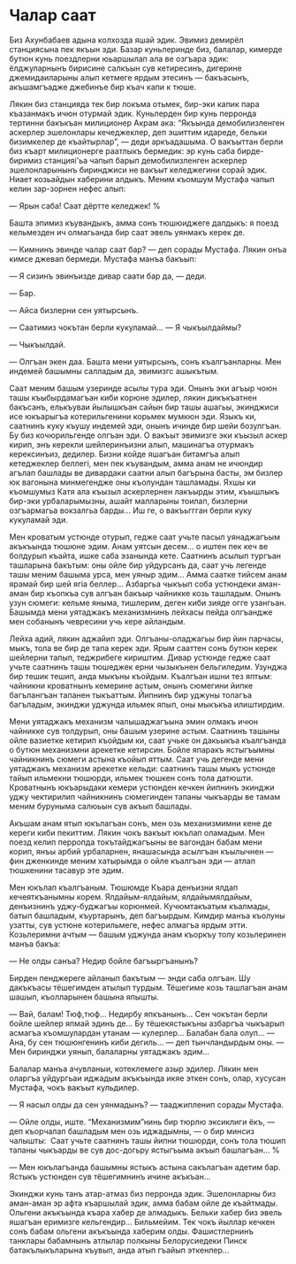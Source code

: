 # Чалар саат

Биз Ахунбабаев адына колхозда яшай эдик.
Эвимиз демирёл станциясына пек якъын эди.
Базар куньлеринде биз, балалар, кимерде бутюн кунь поездлерни юьаршылап ала ве озгъара эдик: ёлджуларнынъ бирисине салкъын сув кетиресинъ, дигерине джемидаиларыны алып кетмеге ярдым этесинъ — бакъасынъ, акъшамгъадже джебинъе бир къач капи к тюше.

Лякин биз станцияда тек бир локъма отьмек, бир-эки капик пара къазанмакъ ичюн отурмай эдик.
Куньлерден бир кунь перронда тертинни бакъкъан милиционер Акрам ака: “Якъында демобилизленген аскерлер эшелонлары кечеджеклер, деп эшиттим идареде, бельки бизимкелер де къайтырлар”, — деди аркъадашыма.
О вакъыттан берли биз къарт милиционерге раатлыкъ бермедик: эр кунь саба бирде-биримиз станцияі'ьа чапып барып демобилизленген аскерлер эшелонларынынъ биринджиси не вакъыт келеджегини сорай эдик.
Ниает козьайдын хаберини алдыкъ.
Меним къомшум Мустафа чапып келин зар-зорнен нефес алып:

— Ярын саба!
Саат дёртте келеджек!
%

Башта эпимиз къувандыкъ, амма сонъ тюшюиджеге далдыкъ: я поезд кельмезден ич олмагьанда бир саат эвель уянмакъ керек де.

— Кимнинъ эвинде чалар саат бар?
— деп сорады Мустафа.
Лякин онъа кимсе джевап бермеди.
Мустафа манъа бакъып:

— Я сизинъ эвинъизде дивар саати бар да, — деди.

— Бар.

— Айса бизлерни сен уятырсынъ.

— Саатимиз чокътан берли кукуламай...
— Я чыкъылдаймы?

— Чыкъылдай.

— Олгъан экен даа.
Башта мени уятырсынъ, сонъ къалгъанларны.
Мен индемей башымны салладым да, эвимизгс ашыкътым.

Саат меним башым узеринде асылы тура эди.
Онынъ эки агъыр чоюн ташы къыбырдамагъан киби корюне эдилер, лякин дикъкъатнен бакъсанъ, елькъуваи йылышкъан сайын бир ташы ашагьы, экинджиси исе юкъарыгъа котерильгенини корьмек мумкюн эди.
Языкъ ки, саатнинъ куку къушу индемей эди, онынъ ичинде бир шейи бозулгъан.
Бу биз кочюрильгенде олгъан эди.
О вакъыт эвимизге эки къызыл аскер кирип, энъ керекли шейлеринъизни алып, машинагъа отурмакъ керексинъиз, дедилер.
Бизни койде яшагъан битамгъа алып кетеджеклер беллегі, мен пек къувандым, амма анам не ичюндир агълап башлады ве дивардаки саатни алып багърына басты, эм бизлер юк вагонына минмегендже оны къолундан ташламады.
Яхшы ки къомшумыз Катя ала къызыл аскерлернен лакъырды этим, къышлыкъ бир-эки урбаларымызны, ашайт малларыны тоилап, бизлерни озгъармагьа вокзалгьа барды...
Иш ге, о вакъьггган берли куку кукуламай эди.

Мен кроватым устюнде отурып, гедже саат учьте пасыл уянаджагъым акъкъында тюшюне эдим.
Анам уятсын десем... о иштен пек кеч ве болдурып къайта, ишке саба эзанында кете.
Саатнинъ асылып тургъан ташларына бакътым: оны ойле бир уйдурсанъ да, саат учь легенде ташы меним башыма урса, мен уяныр эдим...
Амма саатке тийсем анам ярамай бир шей ягіа беллер...
Азбаргьа чыкъып соба устюндеки аман-аман бир къопкъа сув алгъан бакъыр чайникке козь ташладым.
Онынъ узун сюмеги: кельме яныма, тишлерим, деген киби зияде огге узангьан.
Башымда мени уятаджакъ механизмнинъ лейхасы пейда олгъандже мен собанынъ чевресини учь кере айландым.

Лейха адий, лякин аджайип эди.
Олгъаны-оладжагьы бир йин парчасы, мыкъ, тола ве бир де тапа керек эди.
Ярым сааттен сонъ бутюн керек шейлерни тапып, теджрибеге кириштим.
Дивар устюнде гедже саат учьте саатнинъ ташы тюшеджек ерни чызыкънен бельгиледим.
Узунджа бир тешик тешип, анда мыкъны къойдым.
Къалгъан ишни тез яптым: чайникни кроватнынъ кемерине астым, онынъ сюмегини йипке багълангъан тапанен тыкъаттым.
Йипнинъ бир уджуны толагъа багъладым, экинджи уджунда ильмек япып, оны мыкъкъа илиштирдим.

Мени уятаджакъ механизм чалышаджагъына эмин олмакъ ичюн чайникке сув толдурып, оны башым узерине астым.
Саатнинъ ташыны ойле вазиетке кетирип къойдым ки, саат учьке он дакьыкъа къалгъанда о бутюн механизмни арекетке кетирсин.
Бойле япаракъ ястыгъымны чайникнинъ сюмеги астына къойып яттым.
Саат учь дегенде мени уятаджакъ механизм арекетке кельди: саатнинъ ташы мыкъ устюнде тайып ильмекни тюшюрди, ильмек тюшкен сонъ тола датюшти.
Кроватнынъ юкъарыдаки кемери устюнден кечкен йипнинъ экинджи уджу чектирилип чайникнинъ сюмегинден тапаны чыкъарды ве тамам меним буруныма салюьын сув акъып башлады.

Акъшам анам ятып юкълагъан сонъ, мен озь механизмимни кене де кереги киби пекиттим.
Лякин чокъ вакъыт юкълап оламадым.
Мен поезд келип перропда токътайджагъыны ве вагондан бабам мени корип, янъы арбий урбаларнен, янашасында асылгъан къылычнен — фин дженкинде меним хатырымда о ойле къалгъан эди — атлап тюшкенини тасавур эте эдим.

Мен юкълап къалгъаным.
Тюшюмде Къара денъизни ялдап кечеяткъанымны корем.
Ялдайым-ялдайым, ялдайымялдайым, денъизнинъ уджу-буджагъы корюнмей.
Кучюмтакъатым къалмады, батып башладым, къуртарынъ, деп багъырдым.
Кимдир манъа къолуны узатты, сув устюне котерильмеге, нефес алмагъа ярдым этти.
Козьлеримни ачтым — башым уджунда анам къоркъу толу козьлеринен манъа бакъа:

— Не олды санъа?
Недир бойле багъыргъанынъ?

Бирден пенджереге айланып бакътым — энди саба олгъан.
Шу дакъкъасы тёшегимден атылып турдым.
Тёшегиме козь ташлагъан анам шашып, къолларынен башына япышты.

— Вай, балам!
Тюф,тюф...
Недирбу япкъанынъ...
Сен чокътан берли бойле шейлер япмай эдинъ де...
Бу тёшекястыкъны азбаргъа чыкъарып асмагъа къомшулардан утанам — кулерлер...
Балабан бала олуп...
— Ана, бу сен тюшюнгенинъ киби дегиль...
— деп тынчландырдым оны.
— Мен биринджи уянып, балаларны уятаджакъ эдим...

Балалар манъа ачувланыи, котеклемеге азыр эдилер.
Лякин мен оларгъа уйдургьаи иджадым акъкъында икяе эткен сонъ, олар, хусусан Мустафа, чокъ вакъыт кульдилер.

— Я насыл олды да сен уянмадынъ?
— тааджипленип сорады Мустафа.

— Ойле олды, иште.
“Механизмим”нинь бир тюрлю эксиклиги ёкъ, — деп къорчалап башладым мен озь иджадымны, — о бир минсиз чалышты:
 Саат учьте саатнинъ ташы йипни тюшюрди, сонъ тола тюшип тапаны чыкъарды ве сув дос-догьру ястыгъыма акъып башлагъан...
%

— Мен юкълагъанда башымны ястыкъ астына сакълагъан адетим бар.
Ястыкъ устюнден сув тёшегимнинъ ичине акъкъан...

Экинджи кунь танъ атар-атмаз биз перронда эдик.
Эшелонларны биз аман-аман эр афта къаршылай эдик, амма бабам ойле де къайтмады.
Ольгени акъкъында къара хабер де алмадыкъ.
Бельки хабер биз эвель яшагъан еримизге кельгендир...
Бильмейим.
Тек чокъ йыллар кечкен сонъ бабам ольгени акъкъында хаберим олды.
Фашистлернинъ танклары бабамнынъ атлылар полкыны Белорусиедеки Пинск батакълыкъларына къувып, анда атып гъайып эткенлер...
